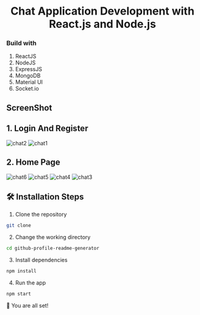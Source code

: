 <h1 align="center">
  Chat Application Development with React.js and Node.js

</h1>

### Build with
1. ReactJS
2. NodeJS
3. ExpressJS
4. MongoDB
5. Material UI
6. Socket.io
## ScreenShot
 ## 1. Login And Register
 ![chat2](https://github.com/SouravKrGupta/Chat_App/assets/89971045/b81720c3-c5a7-4e6b-8191-fb911e45145c)
![chat1](https://github.com/SouravKrGupta/Chat_App/assets/89971045/8a4cfdd6-1854-43f6-b36f-7129f36928b1)
## 2. Home Page 
![chat6](https://github.com/SouravKrGupta/Chat_App/assets/89971045/afbae086-1ce0-4a3a-8aa7-879aa6abf4c6)
![chat5](https://github.com/SouravKrGupta/Chat_App/assets/89971045/8718dfdf-8105-4962-928b-f29d8fff95a4)
![chat4](https://github.com/SouravKrGupta/Chat_App/assets/89971045/cd6bfa56-3053-46c5-96f2-25c73d8e4e75)
![chat3](https://github.com/SouravKrGupta/Chat_App/assets/89971045/abc9380e-b9e2-4b90-90ca-1db686c30a28)
## 🛠️ Installation Steps

1. Clone the repository

```bash
git clone 
```

2. Change the working directory

```bash
cd github-profile-readme-generator
```

3. Install dependencies

```bash
npm install
```

4. Run the app

```bash
npm start
```

🌟 You are all set!
